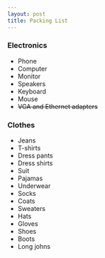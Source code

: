 ```yaml
---
layout: post
title: Packing List
---
```


### Electronics

*  Phone
*  Computer
*  Monitor
*  Speakers
*  Keyboard
*  Mouse
*  ~~VGA and Ethernet adapters~~

### Clothes

*  Jeans
*  T-shirts
*  Dress pants
*  Dress shirts
*  Suit
*  Pajamas
*  Underwear
*  Socks
*  Coats
*  Sweaters
*  Hats
*  Gloves
*  Shoes
*  Boots
*  Long johns
